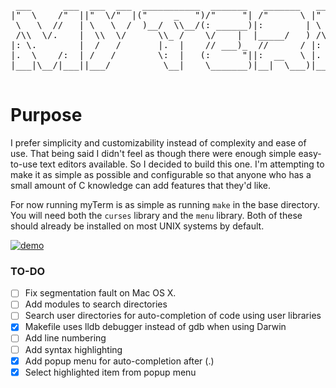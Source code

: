 <pre>
 ___      ___  ___  ___  ___________  _______   _______   ___      ___
|"  \    /"  ||"  \/"  |("     _   ")/"     "| /"      \ |"  \    /"  |
 \   \  //   | \   \  /  )__/  \\__/(: ______)|:        | \   \  //   |
 /\\  \/.    |  \\  \/      \\_ /    \/    |  |_____/   ) /\\  \/.    |
|: \.        |  /   /       |.  |    // ___)_  //      / |: \.        |
|.  \    /:  | /   /        \:  |   (:      "||:  __   \ |.  \    /:  |
|___|\__/|___||___/          \__|    \_______)|__|  \___)|___|\__/|___|

</pre>

# Purpose

I prefer simplicity and customizability instead of complexity and ease of use.
That being said I didn't feel as though there were enough simple easy-to-use
text editors available. So I decided to build this one. I'm attempting to make
it as simple as possible and configurable so that anyone who has a small amount
of C knowledge can add features that they'd like.

For now running myTerm is as simple as running `make` in the base directory. You will need both the `curses` library and the `menu` library. Both of these should already be installed on most UNIX systems by default.

[![demo](https://asciinema.org/a/IRSNDTu9FMbwSKnSYwBkIRjt9.png)](https://asciinema.org/a/IRSNDTu9FMbwSKnSYwBkIRjt9?autoplay=1)

### TO-DO
- [ ] Fix segmentation fault on Mac OS X.
- [ ] Add modules to search directories
- [ ] Search user directories for auto-completion of code using user libraries
- [x] Makefile uses lldb debugger instead of gdb when using Darwin
- [ ] Add line numbering
- [ ] Add syntax highlighting
- [x] Add popup menu for auto-completion after (.)
- [x] Select highlighted item from popup menu
